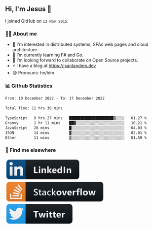## Hi, I'm Jesus 👋

I joined GitHub on `13 Nov 2015`.

<!-- Talking about you -->

### 👨‍💻 About me

- 👦 I'm interested in distributed systems, SPAs web pages and cloud architecture.
- 🌱 I’m currently learning F# and Go.
- 👯 I’m looking forward to collaborate on Open Source projects.
- ⚡️ I have a blog at <https://jsantanders.dev>
- 😄 Pronouns: he/him

### 📊 Github Statistics

<!--START_SECTION:waka-->

```text
From: 10 December 2022 - To: 17 December 2022

Total Time: 11 hrs 38 mins

TypeScript   9 hrs 27 mins   ████████████████████▒░░░░   81.27 %
Groovy       1 hr 11 mins    ██▓░░░░░░░░░░░░░░░░░░░░░░   10.21 %
JavaScript   28 mins         █░░░░░░░░░░░░░░░░░░░░░░░░   04.03 %
JSON         14 mins         ▓░░░░░░░░░░░░░░░░░░░░░░░░   02.01 %
Other        11 mins         ▒░░░░░░░░░░░░░░░░░░░░░░░░   01.59 %
```

<!--END_SECTION:waka-->

### 📢 Find me elsewhere

<p>
  <a target="_blank" href="https://linkedin.com/in/jsantanders">
    <img src="https://github.com/jsantanders/jsantanders/blob/master/img/linkedin.svg" alt="LinkedIn" style="vertical-align:top; margin:4px">
  </a>
  
  <a target="_blank" href="https://stackoverflow.com/users/7318331/jesus-santander">
    <img src="https://github.com/jsantanders/jsantanders/blob/master/img/stackoverflow.svg" alt="StackOverflow" style="vertical-align:top; margin:4px">
  </a>
  
  <a target="_blank" href="http://twitter.com/jsantanders">
    <img src="https://github.com/jsantanders/jsantanders/blob/master/img/twitter.svg" alt="Twitter" style="vertical-align:top; margin:4px">
  </a>
</p>
